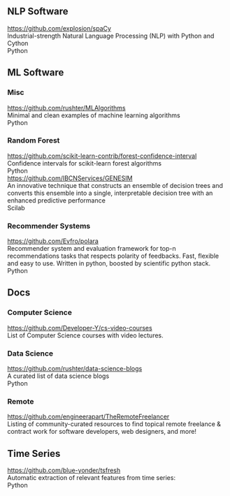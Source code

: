 ## NLP Software
https://github.com/explosion/spaCy  
Industrial-strength Natural Language Processing (NLP) with Python and Cython  
Python

## ML Software
### Misc
https://github.com/rushter/MLAlgorithms  
Minimal and clean examples of machine learning algorithms  
Python
### Random Forest
https://github.com/scikit-learn-contrib/forest-confidence-interval  
Confidence intervals for scikit-learn forest algorithms  
Python  
https://github.com/IBCNServices/GENESIM  
An innovative technique that constructs an ensemble of decision trees and converts this ensemble into a single, interpretable decision tree with an enhanced predictive performance  
Scilab  
### Recommender Systems
https://github.com/Evfro/polara  
Recommender system and evaluation framework for top-n recommendations tasks that respects polarity of feedbacks. Fast, flexible and easy to use. Written in python, boosted by scientific python stack.  
Python 

## Docs
### Computer Science
https://github.com/Developer-Y/cs-video-courses  
List of Computer Science courses with video lectures.  
### Data Science
https://github.com/rushter/data-science-blogs  
A curated list of data science blogs  
Python  
### Remote
https://github.com/engineerapart/TheRemoteFreelancer  
Listing of community-curated resources to find topical remote freelance & contract work for software developers, web designers, and more!  

## Time Series
https://github.com/blue-yonder/tsfresh  
Automatic extraction of relevant features from time series:  
Python  
